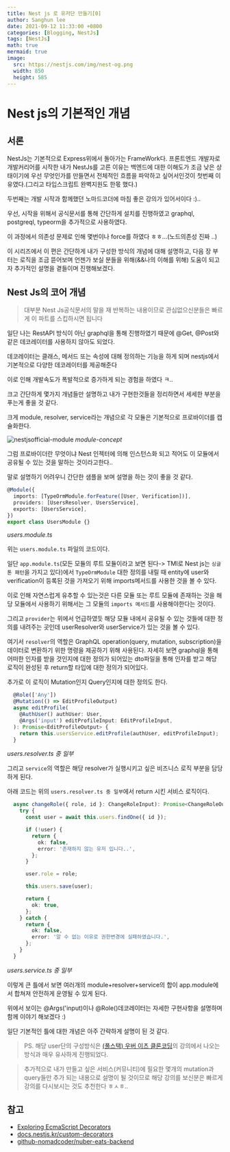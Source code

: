 ```yaml
---
title: Nest js 로 유저단 만들기[0]
author: Sanghun lee
date: 2021-09-12 11:33:00 +0800
categories: [Blogging, NestJs]
tags: [NestJs]
math: true
mermaid: true
image:
  src: https://nestjs.com/img/nest-og.png
  width: 850
  height: 585
---
```


# Nest js의 기본적인 개념

## 서론

NestJs는 기본적으로 Express위에서 돌아가는 FrameWork다.
프론트엔드 개발자로 개발커리어를 시작한 내가 NestJs를 고른 이유는 백엔드에 대한 이해도가 조금 낮은 상태이기에 우선 무엇인가를 만들면서 전체적인 흐름을 파악하고 싶어서인것이 첫번째 이유였다.(그리고 타입스크립트 완벽지원도 한몫 했다.)

두번째는 개발 시작과 함께했던 노마드코더에 마침 좋은 강의가 있어서이다 :)..

우선, 시작을 위해서 공식문서를 통해 간단하게 설치를 진행하였고 graphql, postgreql, typeorm을 추가적으로 사용하였다.

이 과정에서 의존성 문제로 인해 몇번이나 force를 하였다 ㅎㅎ...(노드의존성 진짜 ..)

이 시리즈에서 이 편은 간단하게 내가 구성한 방식의 개념에 대해 설명하고, 다음 장 부터는 로직을 조금 뜯어보며 언젠가 보실 분들을 위해(&&나의 이해를 위해) 도움이 되고자 추가적인 설명을 곁들이며 진행해보겠다.

## Nest Js의 코어 개념

> 대부분 Nest Js공식문서의 말을 재 반복하는 내용이므로 관심없으신분들은 빠르게 이 파트를 스킵하시면 됩니다

일단 나는 RestAPI 방식이 아닌 graphql을 통해 진행하였기 때문에 @Get, @Post와 같은 데코레이터를 사용하지 않아도 되었다.

데코레이터는 클래스, 메서드 또는 속성에 대해 정의하는 기능을 하게 되며 nestjs에서 기본적으로 다양한 데코레이터를 제공해준다

이로 인해 개발속도가 폭발적으로 증가하게 되는 경험을 하였다 ㅋ..

크고 간단하게 몇가지 개념들만 설명하고 내가 구현한것들을 정리하면서 세세한 부분을 푸는게 좋을 것 같다.

크게 module, resolver, service라는 개념으로
각 모듈은 기본적으로 프로바이더를 캡슐화한다.

![nestjsofficial-module](https://docs.nestjs.kr/assets/Modules_1.png)
_module-concept_

그럼 프로바이더란 무엇이냐 Nest 인젝터에 의해 인스턴스화 되고 적어도 이 모듈에서 공유될 수 있는 것을 말하는 것이라고한다..

말로 설명하기 어려우니 간단한 샘플을 보며 설명을 하는 것이 좋을 것 같다.

```typescript
@Module({
  imports: [TypeOrmModule.forFeature([User, Verification])],
  providers: [UsersResolver, UsersService],
  exports: [UsersService],
})
export class UsersModule {}
```

_users.module.ts_

위는 `users.module.ts` 파일의 코드이다.

일단 `app.module.ts`(모든 모듈의 루트 모듈이라고 보면 된다-> TMI로 Nest js는 `싱글톤 패턴`을 가지고 있다)에서 `TypeOrmModule` 대한 정의를 내릴 때 entity에 user와 verification이 등록된 것을 가져오기 위해 imports메서드를 사용한 것을 볼 수 있다.

이로 인해 자연스럽게 유추할 수 있는것은 다른 모듈 또는 루트 모듈에 존재하는 것을 해당 모듈에서 사용하기 위해서는 그 모듈의 `imports 메서드`를 사용해야한다는 것이다.

그리고 `provider`는 위에서 언급하였듯 해당 모듈 내에서 공유될 수 있는 것들에 대한 정의를 내려주는 곳인데 userResolver와 userService가 있는 것을 볼 수 있다.

여기서 `resolver`의 역할은 GraphQL operation(query, mutation, subscription)을 데이터로 변환하기 위한 명령을 제공하기 위해 사용된다.
자세히 보면 graphql을 통해 어떠한 인자를 받을 것인지에 대한 정의가 되어있는 dto파일을 통해 인자를 받고 해당 로직이 완성된 후 return할 타입에 대한 정의가 되어있다.

추가로 이 로직이 Mutation인지 Query인지에 대한 정의도 한다.

```typescript
  @Role(['Any'])
  @Mutation(() => EditProfileOutput)
  async editProfile(
    @AuthUser() authUser: User,
    @Args('input') editProfileInput: EditProfileInput,
  ): Promise<EditProfileOutput> {
    return this.usersService.editProfile(authUser, editProfileInput);
  }
```

_users.resolver.ts 중 일부_

그리고 `service`의 역할은 해당 resolver가 실행시키고 싶은 비즈니스 로직 부분을 담당하게 된다.

아래 코드는 위의 `users.resolver.ts 중 일부`에서 return 시킨 서비스 로직이다.

```typescript
  async changeRole({ role, id }: ChangeRoleInput): Promise<ChangeRoleOutput> {
    try {
      const user = await this.users.findOne({ id });

      if (!user) {
        return {
          ok: false,
          error: '존재하지 않는 유저 입니다..',
        };
      }

      user.role = role;

      this.users.save(user);

      return {
        ok: true,
      };
    } catch {
      return {
        ok: false,
        error: '알 수 없는 이유로 권한변경에 실패하였습니다.',
      };
    }
  }
```

_users.service.ts 중 일부_

이렇게 큰 틀에서 보면 여러개의 module+resolver+service의 합이 app.module에서 합쳐져 안전하게 운영될 수 있게 된다.

위에서 보이는 @Args('input)이나 @Role()데코레이터는 자세한 구현사항을 설명하며 함께 이야기 해보겠다 :)

일단 기본적인 틀에 대한 개념은 아주 간략하게 설명이 된 것 같다.

> PS. 해당 user단의 구성방식은 [(풀스택) 우버 이츠 클론코딩](https://nomadcoders.co/nuber-eats/lobby)의 강의에서 나오는 방식과 매우 유사하게 진행되었다.

> 추가적으로 내가 만들고 싶은 서비스(커뮤니티)에 필요한 몇개의 mutation과 query들만 추가 되는 내용으로 설명이 될 것이므로 해당 강의를 보신분은 빠르게 강의를 다시보시는 것도 추천한다 ㅎㅅㅎ..

## 참고

- [Exploring EcmaScript Decorators](https://medium.com/google-developers/exploring-es7-decorators-76ecb65fb841)
- [docs.nestjs.kr/custom-decorators](https://docs.nestjs.kr/custom-decorators)
- [github-nomadcoder/nuber-eats-backend](https://github.com/nomadcoders/nuber-eats-backend)
